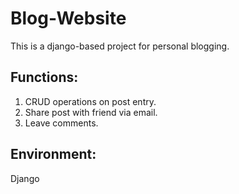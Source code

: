 # Blog-Website
This is a django-based project for personal blogging. 
## Functions:
1. CRUD operations on post entry.
2. Share post with friend via email.
3. Leave comments.

## Environment:
Django
